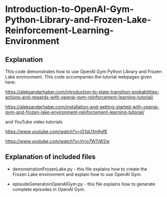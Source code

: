 # Introduction-to-OpenAI-Gym-Python-Library-and-Frozen-Lake-Reinforcement-Learning-Environment

## Explanation

This code demonstrates how to use OpenAI Gym Python Library and Frozen Lake environment. This code accompanies the tutorial webpages given here: 

https://aleksandarhaber.com/introduction-to-state-transition-probabilities-actions-and-rewards-with-openai-gym-reinforcement-learning-tutorial/

https://aleksandarhaber.com/installation-and-getting-started-with-openai-gym-and-frozen-lake-environment-reinforcement-learning-tutorial/

and YouTube video tutorials

https://www.youtube.com/watch?v=jG1qU1m9gfE

https://www.youtube.com/watch?v=Vrro7W7iW2w

## Explanation of included files 

- demonstrationFrozenLake.py  - this file explains how to create the Frozen Lake environment and explain how to use OpenAI Gym. 

- episodeGenerationOpenAIGym.py - this file explains how to generate complete episodes in OpenAI Gym.




